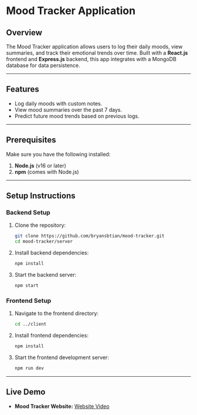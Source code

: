 # Mood Tracker Application

## Overview
The Mood Tracker application allows users to log their daily moods, view summaries, and track their emotional trends over time. Built with a **React.js** frontend and **Express.js** backend, this app integrates with a MongoDB database for data persistence.

---

## Features
- Log daily moods with custom notes.
- View mood summaries over the past 7 days.
- Predict future mood trends based on previous logs.

---

## Prerequisites
Make sure you have the following installed:
1. **Node.js** (v16 or later)
2. **npm** (comes with Node.js)
   
---

## Setup Instructions

### Backend Setup
1. Clone the repository:
   ```bash
   git clone https://github.com/bryansbtian/mood-tracker.git
   cd mood-tracker/server

2. Install backend dependencies:
   ```bash
   npm install

3. Start the backend server:
   ```bash
   npm start

### Frontend Setup
1. Navigate to the frontend directory:
   ```bash
   cd ../client

2. Install frontend dependencies:
   ```bash
   npm install

3. Start the frontend development server:
   ```bash
   npm run dev

---

## Live Demo
- **Mood Tracker Website:** [Website Video](https://drive.google.com/file/d/1YIgqPozr_IVCOLfWL0WHTZeSjgwxpfiH/view?t=86)
